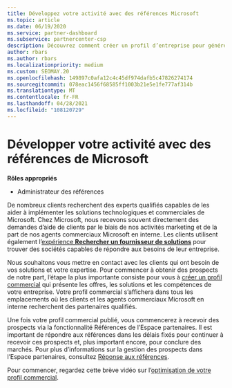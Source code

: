 ```yaml
---
title: Développez votre activité avec des références Microsoft
ms.topic: article
ms.date: 06/19/2020
ms.service: partner-dashboard
ms.subservice: partnercenter-csp
description: Découvrez comment créer un profil d’entreprise pour générer des prospects de ventes par le biais de la fonctionnalité de références de l’espace partenaires, puis pour répondre à ces références.
author: rbars
ms.author: rbars
ms.localizationpriority: medium
ms.custom: SEOMAY.20
ms.openlocfilehash: 149897c0afa12c4c45df974dafb5c47826274174
ms.sourcegitcommit: 078eac1456f68585ff1003b21e5e1fe777af314b
ms.translationtype: MT
ms.contentlocale: fr-FR
ms.lasthandoff: 04/28/2021
ms.locfileid: "108120729"
---
```

# <a name="grow-your-business-with-referrals-from-microsoft"></a>Développer votre activité avec des références de Microsoft

**Rôles appropriés**

- Administrateur des références

De nombreux clients recherchent des experts qualifiés capables de les aider à implémenter les solutions technologiques et commerciales de Microsoft. Chez Microsoft, nous recevons souvent directement des demandes d’aide de clients par le biais de nos activités marketing et de la part de nos agents commerciaux Microsoft en interne. Les clients utilisent également l’[expérience **Rechercher un fournisseur de solutions**](https://www.microsoft.com/solution-providers/search) pour trouver des sociétés capables de répondre aux besoins de leur entreprise. 

Nous souhaitons vous mettre en contact avec les clients qui ont besoin de vos solutions et votre expertise. Pour commencer à obtenir des prospects de notre part, l’étape la plus importante consiste pour vous à [créer un profil commercial](create-a-marketing-profile.md) qui présente les offres, les solutions et les compétences de votre entreprise. Votre profil commercial s’affichera dans tous les emplacements où les clients et les agents commerciaux Microsoft en interne recherchent des partenaires qualifiés. 

 Une fois votre profil commercial publié, vous commencerez à recevoir des prospects via la fonctionnalité Références de l’Espace partenaires. Il est important de répondre aux références dans les délais fixés pour continuer à recevoir ces prospects et, plus important encore, pour conclure des marchés. Pour plus d’informations sur la gestion des prospects dans l’Espace partenaires, consultez [Réponse aux références](manage-leads.md).  


Pour commencer, regardez cette brève vidéo sur l’[optimisation de votre profil commercial](https://player.vimeo.com/video/252788046).
